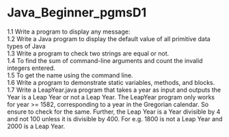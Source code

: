 # Java_Beginner_pgmsD1

1.1 Write a program to display any message:<br>
1.2 Write a Java program to display the default value of all primitive data types of Java<br>
1.3 Write a program to check two strings are equal or not.<br> 
1.4 To find the sum of command-line arguments and count the invalid integers entered.<br>
1.5 To get the name using the command line.<br>
1.6 Write a program to demonstrate static variables, methods, and blocks.<br>
1.7 Write a LeapYear.java program that takes a year as input and outputs the Year is a Leap Year or not a Leap Year.
The LeapYear program only works for year >= 1582, corresponding to a year in the Gregorian calendar. So ensure to check for the same. Further, the Leap Year is a Year divisible by 4 and not 100 unless it is divisible by 400. For e.g. 1800 is not a Leap Year and 2000 is a Leap Year.<br>

